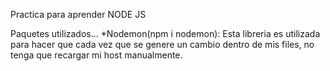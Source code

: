 Practica para aprender NODE JS

Paquetes utilizados...
*Nodemon(npm i nodemon): Esta libreria es utilizada para hacer que cada vez que se genere un cambio dentro de mis files, no tenga que recargar mi host manualmente.